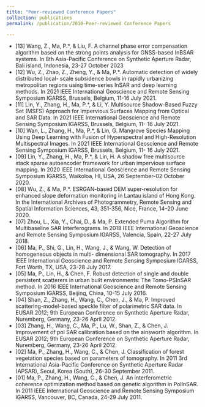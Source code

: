 ```yaml
---
title: "Peer-reviewed Conference Papers"
collection: publications
permalink: /publication/2010-Peer-reviewed Conference Papers

---
```


* [13] Wang, Z., Ma, P.*, & Liu, F. A channel phase error compensation algorithm based on the
strong points analysis for GNSS-based InBSAR systems. In 8th Asia-Pacific Conference on
Synthetic Aperture Radar, Bali island, Indonesia, 23-27 October 2023
* [12] Wu, Z., Zhao, Z., Zheng, Y., & Ma, P.*. Automatic detection of widely distributed local-
scale subsidence bowls in rapidly urbanizing metropolitan regions using time-series InSAR
and deep learning methods. In 2021 IEEE International Geoscience and Remote Sensing
Symposium IGARSS, Brussels, Belgium, 11-16 July 2021.
* [11] Lin, Y., Zhang, H., Ma, P.*, & Li, Y. Multisource Shadow-Based Fuzzy Set (MSFS)
Approach for Impervious Surfaces Mapping from Optical and SAR Data. In 2021 IEEE
International Geoscience and Remote Sensing Symposium IGARSS, Brussels, Belgium, 11-
16 July 2021.
* [10] Wan, L., Zhang, H., Ma, P.*, & Lin, G. Mangrove Species Mapping Using Deep Learning
with Fusion of Hyperspectral and High-Resolution Multispectral Images. In 2021 IEEE
International Geoscience and Remote Sensing Symposium IGARSS, Brussels, Belgium, 11-
16 July 2021.
* [09] Lin, Y., Zhang, H., Ma, P.*, & Lin, H. A shadow free multisource stack sparse autoencoder
framework for urban impervious surface mapping. In 2020 IEEE International Geoscience
and Remote Sensing Symposium IGARSS, Waikoloa, HI, USA, 26 September-02 October 2020.
* [08] Wu, Z., & Ma, P.*. ESRGAN-based DEM super-resolution for enhanced slope deformation
monitoring in Lantau island of Hong Kong. In the International Archives of Photogrammetry,
Remote Sensing and Spatial Information Sciences, 43, 351-356, Nice, France, 14–20 June 2020.
* [07] Zhou, L., Xia, Y., Chai, D., & Ma, P. Extended Puma Algorithm for Multibaseline SAR
Interferograms. In 2018 IEEE International Geoscience and Remote Sensing Symposium IGARSS, Valencia, Spain, 22-27 July 2018.
* [06] Ma, P., Shi, G., Lin, H., Wang, J., & Wang, W. Detection of homogeneous objects in multi-
dimensional SAR tomography. In 2017 IEEE International Geoscience and Remote Sensing Symposium IGARSS, Fort Worth, TX, USA, 23-28 July 2017.
* [05] Ma, P., Lin, H., & Chen, F. Robust detection of single and double persistent scatterers in
urban built environments: The Tomo-PSInSAR method. In 2016 IEEE International Geoscience and Remote Sensing Symposium IGARSS, Beijing, China, 10-15 July 2016.
* [04] Shan, Z., Zhang, H., Wang, C., Chen, J., & Ma, P. Improved scattering-model-based speckle
filter of polarimetric SAR data. In EUSAR 2012; 9th European Conference on Synthetic Aperture Radar, Nuremberg, Germany, 23-26 April 2012.
* [03] Zhang, H., Wang, C., Ma, P., Lu, W., Shan, Z., & Chen, J. Improvement of pol SAR calibration based on the ainsworth algorithm. In EUSAR 2012; 9th European Conference on Synthetic Aperture Radar, Nuremberg, Germany, 23-26 April 2012.
* [02] Ma, P., Zhang, H., Wang, C., & Chen, J. Classification of forest vegetation species based on
parameters of tomography. In 2011 3rd International Asia-Pacific Conference on Synthetic Aperture Radar (APSAR), Seoul, Korea (South), 26-30 September 2011.
* [01] Ma, P., Zhang, H., Wang, C., & Chen, J. An interferometric coherence optimization method
based on genetic algorithm in PolInSAR. In 2011 IEEE International Geoscience and Remote Sensing Symposium IGARSS, Vancouver, BC, Canada, 24-29 July 2011.
